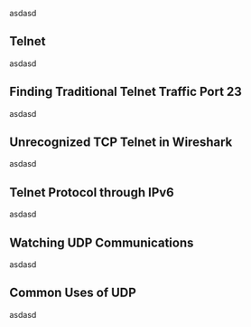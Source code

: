 asdasd

## Telnet

asdasd

## Finding Traditional Telnet Traffic Port 23

asdasd

## Unrecognized TCP Telnet in Wireshark

asdasd

## Telnet Protocol through IPv6

asdasd

## Watching UDP Communications

asdasd

## Common Uses of UDP

asdasd
